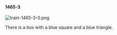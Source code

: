 #### 1465-3
![train-1465-3-0.png](https://github.com/lil-lab/nlvr/raw/master/nlvr/train/images/61/train-1465-3-0.png "train-1465-3-0.png")

There is a box with a blue square and a blue triangle.